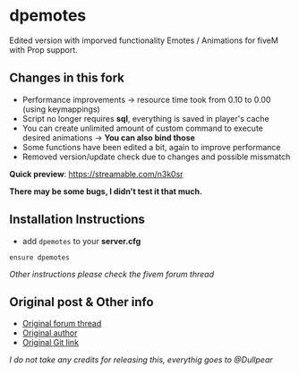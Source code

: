 # dpemotes
Edited version with imporved functionality
Emotes / Animations for fiveM with Prop support.

## Changes in this fork
* Performance improvements -> resource time took from 0.10 to 0.00 (using keymappings)
* Script no longer requires **sql**, everything is saved in player's cache
* You can create unlimited amount of custom command to execute desired animations -> **You can also bind those**
* Some functions have been edited a bit, again to improve performance
* Removed version/update check due to changes and possible missmatch

**Quick preview**: https://streamable.com/n3k0sr

**There may be some bugs, I didn't test it that much.**

## Installation Instructions
* add  `dpemotes` to your **server.cfg**
```
ensure dpemotes
```
*Other instructions please check the fivem forum thread*

## Original post & Other info
* [Original forum thread](https://forum.fivem.net/t/dpemotes-356ish-emotes-usable-while-walking-props-and-more/843105)
* [Original author](https://github.com/andristum)
* [Original Git link](https://github.com/andristum/dpemotes)

*I do not take any credits for releasing this, everythig goes to @Dullpear*
